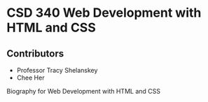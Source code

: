 # CSD 340 Web Development with HTML and CSS
## Contributors

* Professor Tracy Shelanskey
* Chee Her

Biography for Web Development with HTML and CSS
